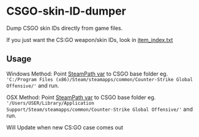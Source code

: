 # CSGO-skin-ID-dumper
Dump CSGO skin IDs directly from game files.

If you just want the CS:GO weapon/skin IDs, look in [item_index.txt](https://github.com/sonicrules11/CSGO-skin-ID-dumper/blob/master/item_index.txt)

## Usage
Windows Method:
Point [SteamPath var](https://github.com/sonicrules11/CSGO-skin-ID-dumper/blob/master/skin_id_getter.py#L6) to CSGO base folder eg. `'C:/Program Files (x86)/Steam/steamapps/common/Counter-Strike Global Offensive/'` and run.

OSX Method:
Point [SteamPath var](https://github.com/sonicrules11/CSGO-skin-ID-dumper/blob/master/skin_id_getter.py#L6) to CSGO base folder eg.
`'/Users/USER/Library/Application Support/Steam/steamapps/common/Counter-Strike Global Offensive/'` and run.

Will Update when new CS:GO case comes out 
